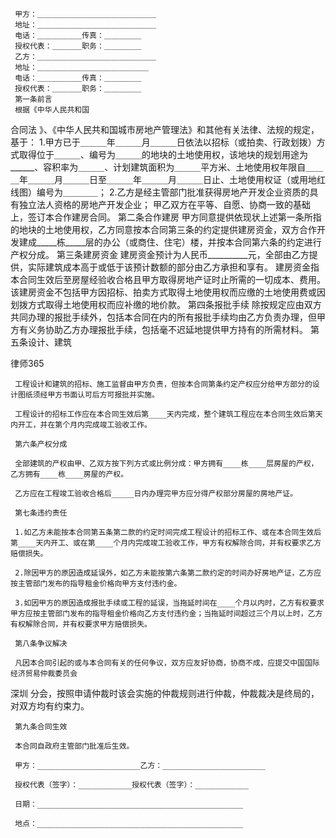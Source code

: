 
     甲方：＿＿＿＿＿＿＿＿＿＿＿＿＿＿＿＿
     地址：＿＿＿＿＿＿＿＿＿＿＿＿＿＿＿＿
     电话：＿＿＿＿＿＿传真：＿＿＿＿＿
     授权代表：＿＿＿＿职务：＿＿＿＿＿
     乙方：＿＿＿＿＿＿＿＿＿＿＿＿＿＿＿＿
     地址：＿＿＿＿＿＿＿＿＿＿＿＿＿＿＿
     电话：＿＿＿＿＿＿传真：＿＿＿＿＿
     授权代表：＿＿＿＿职务：＿＿＿＿＿
     第一条前言
     根据《中华人民共和国
合同法
》、《中华人民共和国城市房地产管理法》和其他有关法律、法规的规定，基于：
     1.甲方已于＿＿＿年＿＿＿月＿＿＿日依法以招标（或拍卖、行政划拨）方式取得位于＿＿＿、编号为＿＿＿的地块的土地使用权，该地块的规划用途为______、容积率为＿＿＿、计划建筑面积为＿＿＿平方米、土地使用权年限自＿＿＿年＿＿＿月＿＿＿日至＿＿＿年＿＿＿月＿＿＿日止、土地使用权证（或用地红线图）编号为＿＿＿＿；
     2.乙方是经主管部门批准获得房地产开发企业资质的具有独立法人资格的房地产开发企业；
     甲乙双方在平等、自愿、协商一致的基础上，签订本合作建房合同。
     第二条合作建房
     甲方同意提供依现状上述第一条所指的地块的土地使用权，乙方同意按本合同第三条的约定提供建房资金，双方合作开发建成_____栋_____层的办公（或商住、住宅）楼，并按本合同第六条的约定进行产权分成。
     第三条建房资金
     建房资金预计为人民币__________元，全部由乙方提供，实际建筑成本高于或低于该预计数额的部分由乙方承担和享有。
     建房资金指本合同生效后至房屋经验收合格且甲方取得房地产证时止所需的一切成本、费用。该建房资金不包括甲方因招标、拍卖方式取得土地使用权而应缴的土地使用费或因划拨方式取得土地使用权而应补缴的地价款。
     第四条报批手续
     除按规定应由双方共同办理的报批手续外，包括本合同在内的所有报批手续均由乙方负责办理，但甲方有义务协助乙方办理报批手续，包括毫不迟延地提供甲方持有的所需材料。
     第五条设计、建筑




 
律师365






     工程设计和建筑的招标、施工监督由甲方负责，但按本合同第条约定产权应分给甲方部分的设计图纸须经甲方书面认可后方可报批并实施。

     工程设计的招标工作应在本合同生效后第____天内完成，整个建筑工程应在本合同生效后第天内开工，并在第个月内完成竣工验收工作。

     第六条产权分成

     全部建筑的产权由甲、乙双方按下列方式或比例分成：甲方拥有____栋____层房屋的产权，乙方拥有____栋____房屋的产权。

     乙方应在工程竣工验收合格后_____日内办理完甲方应分得产权部分房屋的房地产证。

     第七条违约责任

     1.如乙方未能按本合同第五条第二款的约定时间完成工程设计的招标工作、或在本合同生效后第____天内开工、或在第____个月内完成竣工验收工作，甲方有权解除合同，并有权要求乙方赔偿损失。

     2.除因甲方的原因造成延误外，如乙方未能按第六条第二款约定的时间办好房地产证，乙方应按主管部门发布的指导租金价格向甲方支付违约金。

     3.如因甲方的原因造成报批手续或工程的延误，当拖延时间在____个月以内时，乙方有权要求甲方应按主管部门发布的指导租金价格向乙方支付违约金；当拖延时间超过三个月以上时，乙方有权解除合同，并有权要求甲方赔偿损失。

     第八条争议解决

     凡因本合同引起的或与本合同有关的任何争议，双方应友好协商，协商不成，应提交中国国际经济贸易仲裁委员会

深圳
分会，按照申请仲裁时该会实施的仲裁规则进行仲裁，仲裁裁决是终局的，对双方均有约束力。

     第九条合同生效

     本合同自政府主管部门批准后生效。

     甲方：_______________________乙方：_______________________

     授权代表（签字）：____________授权代表（签字）：____________

     日期：______________________________________________

     地点：______________________________________________

 


 

 
 
 
 
 
  


  
 

  


  


  
 
 
 
 


